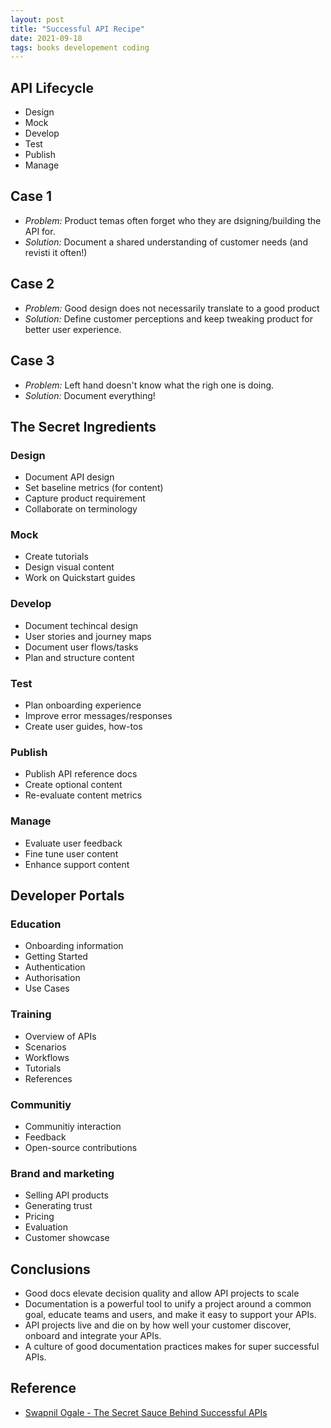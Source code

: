 ```yaml
---
layout: post
title: "Successful API Recipe"
date: 2021-09-18
tags: books developement coding
---
```


## API Lifecycle

* Design
* Mock
* Develop
* Test
* Publish
* Manage

## Case 1
* _Problem:_ Product temas often forget who they are dsigning/building the API for.
* _Solution:_ Document a shared understanding of customer needs (and revisti it often!)

## Case 2
* _Problem:_ Good design does not necessarily translate to a good product
* _Solution:_ Define customer perceptions and keep tweaking product for better user experience.

## Case 3
* _Problem:_ Left hand doesn't know what the righ one is doing.
* _Solution:_ Document everything!

## The Secret Ingredients

### Design
* Document API design
* Set baseline metrics (for content)
* Capture product requirement
* Collaborate on terminology

### Mock
* Create tutorials
* Design visual content
* Work on Quickstart guides

### Develop
* Document techincal design
* User stories and journey maps
* Document user flows/tasks
* Plan and structure content

### Test
* Plan onboarding experience
* Improve error messages/responses
* Create user guides, how-tos

### Publish
* Publish API reference docs
* Create optional content
* Re-evaluate content metrics

### Manage
* Evaluate user feedback
* Fine tune user content
* Enhance support content

## Developer Portals

### Education
* Onboarding information
* Getting Started
* Authentication
* Authorisation
* Use Cases

### Training
* Overview of APIs
* Scenarios
* Workflows
* Tutorials
* References

### Communitiy
* Communitiy interaction
* Feedback
* Open-source contributions

### Brand and marketing
* Selling API products
* Generating trust
* Pricing
* Evaluation
* Customer showcase

## Conclusions
* Good docs elevate decision quality and allow API projects to scale
* Documentation is a powerful tool to unify a project around a common goal, educate teams and users, and make it easy to support your APIs.
* API projects live and die on by how well your customer discover, onboard and integrate your APIs.
* A culture of good documentation practices makes for super successful APIs.

## Reference
* [Swapnil Ogale - The Secret Sauce Behind Successful APIs](https://www.youtube.com/watch?v=wQy6X14joKI)

